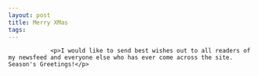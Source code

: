 ```yaml
---
layout: post
title: Merry XMas
tags:
---
```



                <p>I would like to send best wishes out to all readers of my newsfeed and everyone else who has ever come across the site. Season's Greetings!</p>
